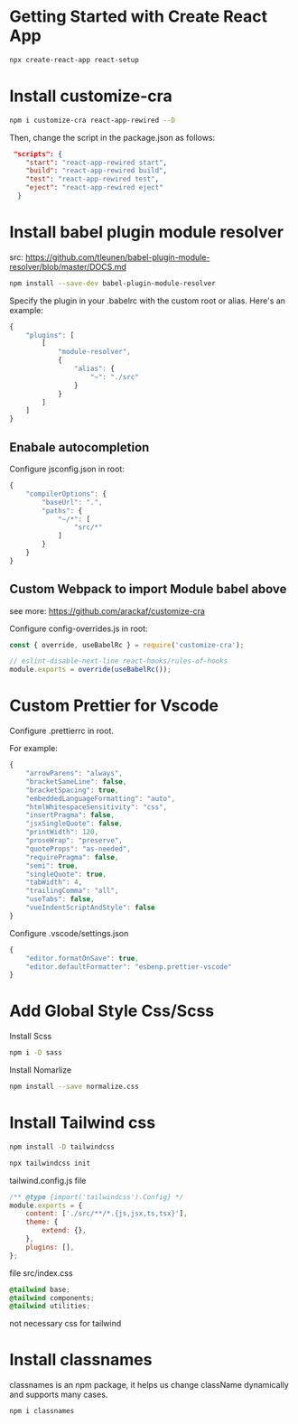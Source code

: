 # Getting Started with Create React App

```bash
npx create-react-app react-setup
```

# Install customize-cra

```bash
npm i customize-cra react-app-rewired --D
```

Then, change the script in the package.json as follows:

```json
 "scripts": {
    "start": "react-app-rewired start",
    "build": "react-app-rewired build",
    "test": "react-app-rewired test",
    "eject": "react-app-rewired eject"
  }
```

# Install babel plugin module resolver

src: https://github.com/tleunen/babel-plugin-module-resolver/blob/master/DOCS.md

```bash
npm install --save-dev babel-plugin-module-resolver
```

Specify the plugin in your .babelrc with the custom root or alias. Here's an example:

```js
{
    "plugins": [
        [
            "module-resolver",
            {
                "alias": {
                    "~": "./src"
                }
            }
        ]
    ]
}
```

## Enabale autocompletion

Configure jsconfig.json in root:

```js
{
    "compilerOptions": {
        "baseUrl": ".",
        "paths": {
            "~/*": [
                "src/*"
            ]
        }
    }
}
```

## Custom Webpack to import Module babel above

see more: https://github.com/arackaf/customize-cra

Configure config-overrides.js in root:

```js
const { override, useBabelRc } = require('customize-cra');

// eslint-disable-next-line react-hooks/rules-of-hooks
module.exports = override(useBabelRc());
```

# Custom Prettier for Vscode

Configure .prettierrc in root.

For example:

```js
{
    "arrowParens": "always",
    "bracketSameLine": false,
    "bracketSpacing": true,
    "embeddedLanguageFormatting": "auto",
    "htmlWhitespaceSensitivity": "css",
    "insertPragma": false,
    "jsxSingleQuote": false,
    "printWidth": 120,
    "proseWrap": "preserve",
    "quoteProps": "as-needed",
    "requirePragma": false,
    "semi": true,
    "singleQuote": true,
    "tabWidth": 4,
    "trailingComma": "all",
    "useTabs": false,
    "vueIndentScriptAndStyle": false
}

```

Configure .vscode/settings.json

```js
{
    "editor.formatOnSave": true,
    "editor.defaultFormatter": "esbenp.prettier-vscode"
}
```

# Add Global Style Css/Scss

Install Scss

```bash
npm i -D sass
```

Install Nomarlize

```bash
npm install --save normalize.css
```

# Install Tailwind css

```bash
npm install -D tailwindcss

npx tailwindcss init
```

tailwind.config.js file

```js
/** @type {import('tailwindcss').Config} */
module.exports = {
    content: ['./src/**/*.{js,jsx,ts,tsx}'],
    theme: {
        extend: {},
    },
    plugins: [],
};
```

file src/index.css

```css
@tailwind base;
@tailwind components;
@tailwind utilities;
```

not necessary css for tailwind

# Install classnames

classnames is an npm package, it helps us change className dynamically and supports many cases.

```bash
npm i classnames
```
